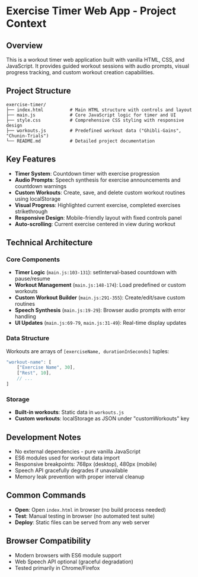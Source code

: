 # Exercise Timer Web App - Project Context

## Overview
This is a workout timer web application built with vanilla HTML, CSS, and JavaScript. It provides guided workout sessions with audio prompts, visual progress tracking, and custom workout creation capabilities.

## Project Structure
```
exercise-timer/
├── index.html          # Main HTML structure with controls and layout
├── main.js             # Core JavaScript logic for timer and UI
├── style.css           # Comprehensive CSS styling with responsive design
├── workouts.js         # Predefined workout data ("Ghibli-Gains", "Chunin-Trials")
└── README.md           # Detailed project documentation
```

## Key Features
- **Timer System**: Countdown timer with exercise progression
- **Audio Prompts**: Speech synthesis for exercise announcements and countdown warnings
- **Custom Workouts**: Create, save, and delete custom workout routines using localStorage
- **Visual Progress**: Highlighted current exercise, completed exercises strikethrough
- **Responsive Design**: Mobile-friendly layout with fixed controls panel
- **Auto-scrolling**: Current exercise centered in view during workout

## Technical Architecture

### Core Components
- **Timer Logic** (`main.js:103-131`): setInterval-based countdown with pause/resume
- **Workout Management** (`main.js:148-174`): Load predefined or custom workouts
- **Custom Workout Builder** (`main.js:291-355`): Create/edit/save custom routines
- **Speech Synthesis** (`main.js:19-29`): Browser audio prompts with error handling
- **UI Updates** (`main.js:69-79`, `main.js:31-49`): Real-time display updates

### Data Structure
Workouts are arrays of `[exerciseName, durationInSeconds]` tuples:
```javascript
"workout-name": [
    ["Exercise Name", 30],
    ["Rest", 10],
    // ...
]
```

### Storage
- **Built-in workouts**: Static data in `workouts.js`
- **Custom workouts**: localStorage as JSON under "customWorkouts" key

## Development Notes
- No external dependencies - pure vanilla JavaScript
- ES6 modules used for workout data import
- Responsive breakpoints: 768px (desktop), 480px (mobile)
- Speech API gracefully degrades if unavailable
- Memory leak prevention with proper interval cleanup

## Common Commands
- **Open**: Open `index.html` in browser (no build process needed)
- **Test**: Manual testing in browser (no automated test suite)
- **Deploy**: Static files can be served from any web server

## Browser Compatibility
- Modern browsers with ES6 module support
- Web Speech API optional (graceful degradation)
- Tested primarily in Chrome/Firefox